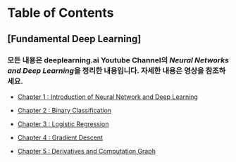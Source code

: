 ---
---
# Table of Contents

## [Fundamental Deep Learning]
### **모든 내용은 deeplearning.ai Youtube Channel의 *Neural Networks and Deep Learning*을 정리한 내용입니다. 자세한 내용은 영상을 참조하세요.**


* [Chapter 1 : Introduction of Neural Network and Deep Learning](/_posts/2020-08-02-deeplearning1.md) <br>

* [Chapter 2 : Binary Classification](/_posts/2020-08-02-deeplearning2.md) <br>

* [Chapter 3 : Logistic Regression](/_posts/2020-08-02-deeplearning3.md) <br>

* [Chapter 4 : Gradient Descent](/_posts/2020-08-02-deeplearning4.md) <br>

* [Chapter 5 : Derivatives and Computation Graph](/_posts/2020-08-02-deeplearning5.md) <br>

<!-- {% include posts/index.html %} -->
